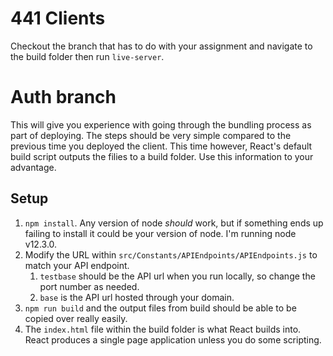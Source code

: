 # 441 Clients

Checkout the branch that has to do with your assignment and navigate to the build folder then run `live-server`.

# Auth branch

This will give you experience with going through the bundling process as part of deploying. The steps should be very simple compared to the previous time you deployed the client. This time however, React's default build script outputs the filies to a build folder. Use this information to your advantage.

## Setup

1. `npm install`. Any version of node _should_ work, but if something ends up failing to install it could be your version of node. I'm running node v12.3.0.
2. Modify the URL within `src/Constants/APIEndpoints/APIEndpoints.js` to match your API endpoint.
   1. `testbase` should be the API url when you run locally, so change the port number as needed.
   2. `base` is the API url hosted through your domain.
3. `npm run build` and the output files from build should be able to be copied over really easily.
4. The `index.html` file within the build folder is what React builds into. React produces a single page application unless you do some scripting.
